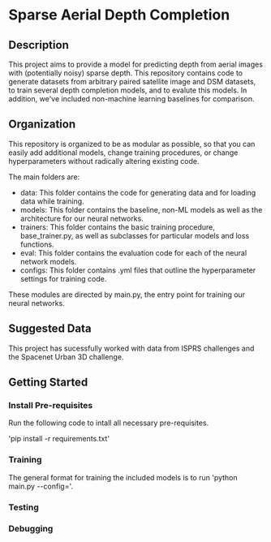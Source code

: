 # Sparse Aerial Depth Completion

## Description

This project aims to provide a model for predicting depth from aerial images with (potentially noisy) sparse depth. This repository contains code to generate datasets from arbitrary paired satellite image and DSM datasets, to train several depth completion models, and to evalute this models. In addition, we've included non-machine learning baselines for comparison.

## Organization

This repository is organized to be as modular as possible, so that you can easily add additional models, change training procedures, or change hyperparameters without radically altering existing code. 

The main folders are:

- data: This folder contains the code for generating data and for loading data while training.
- models: This folder contains the baseline, non-ML models as well as the architecture for our neural networks.
- trainers: This folder contains the basic training procedure, base_trainer.py, as well as subclasses for particular models and loss functions. 
- eval: This folder contains the evaluation code for each of the neural network models.
- configs: This folder contains .yml files that outline the hyperparameter settings for training code.

These modules are directed by main.py, the entry point for training our neural networks. 

## Suggested Data

This project has sucessfully worked with data from ISPRS challenges and the Spacenet Urban 3D challenge. 

## Getting Started

### Install Pre-requisites 

Run the following code to intall all necessary pre-requisites.

'pip install -r requirements.txt'

### Training

The general format for training the included models is to run 'python main.py --config=<config file name>'. 

### Testing

### Debugging



